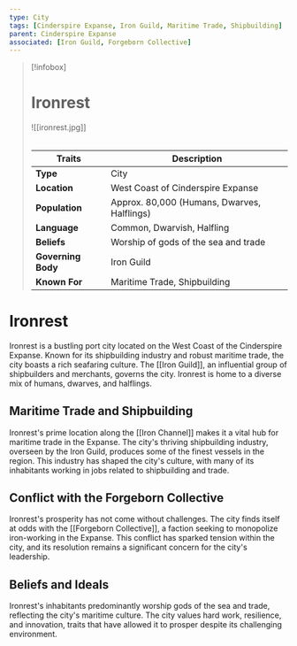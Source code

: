 ```yaml
---
type: City
tags: [Cinderspire Expanse, Iron Guild, Maritime Trade, Shipbuilding]
parent: Cinderspire Expanse
associated: [Iron Guild, Forgeborn Collective]
---
```

> [!infobox]
> # Ironrest
> ![[ironrest.jpg]]
> ######
> | Traits         | Description                                                                                                                           |
> | -------------- | ------------------------------------------------------------------------------------------------------------------------------------- |
> | **Type** | City |
> | **Location** | West Coast of Cinderspire Expanse |
> | **Population** | Approx. 80,000 (Humans, Dwarves, Halflings) |
> | **Language** | Common, Dwarvish, Halfling |
> | **Beliefs** | Worship of gods of the sea and trade |
> | **Governing Body** | Iron Guild |
> | **Known For** | Maritime Trade, Shipbuilding |
# Ironrest

Ironrest is a bustling port city located on the West Coast of the Cinderspire Expanse. Known for its shipbuilding industry and robust maritime trade, the city boasts a rich seafaring culture. The [[Iron Guild]], an influential group of shipbuilders and merchants, governs the city. Ironrest is home to a diverse mix of humans, dwarves, and halflings.

## Maritime Trade and Shipbuilding

Ironrest's prime location along the [[Iron Channel]] makes it a vital hub for maritime trade in the Expanse. The city's thriving shipbuilding industry, overseen by the Iron Guild, produces some of the finest vessels in the region. This industry has shaped the city's culture, with many of its inhabitants working in jobs related to shipbuilding and trade.

## Conflict with the Forgeborn Collective

Ironrest's prosperity has not come without challenges. The city finds itself at odds with the [[Forgeborn Collective]], a faction seeking to monopolize iron-working in the Expanse. This conflict has sparked tension within the city, and its resolution remains a significant concern for the city's leadership.

## Beliefs and Ideals

Ironrest's inhabitants predominantly worship gods of the sea and trade, reflecting the city's maritime culture. The city values hard work, resilience, and innovation, traits that have allowed it to prosper despite its challenging environment.
